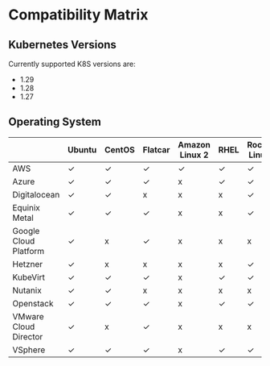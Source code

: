 # Compatibility Matrix

## Kubernetes Versions

Currently supported K8S versions are:

- 1.29
- 1.28
- 1.27

## Operating System

|   | Ubuntu | CentOS | Flatcar | Amazon Linux 2 | RHEL | Rocky Linux |
|---|---|---|---|---|---|---|
| AWS | ✓ | ✓ | ✓ | ✓ | ✓ | ✓ |
| Azure | ✓ | ✓ | ✓ | x | ✓ | ✓ |
| Digitalocean  | ✓ | ✓ | x | x | x | ✓ |
| Equinix Metal  | ✓ | ✓ | ✓ | x | x | ✓ |
| Google Cloud Platform | ✓ | x | ✓ | x | x | x |
| Hetzner | ✓ | x | x | x | x | ✓ |
| KubeVirt | ✓ | ✓ | ✓ | x | ✓ | ✓ |
| Nutanix | ✓ | ✓ | x | x | x | x |
| Openstack | ✓ | ✓ | ✓ | x | ✓ | ✓ |
| VMware Cloud Director | ✓ | x | ✓ | x | x | x |
| VSphere | ✓ | ✓ | ✓ | x | ✓ | ✓ |
